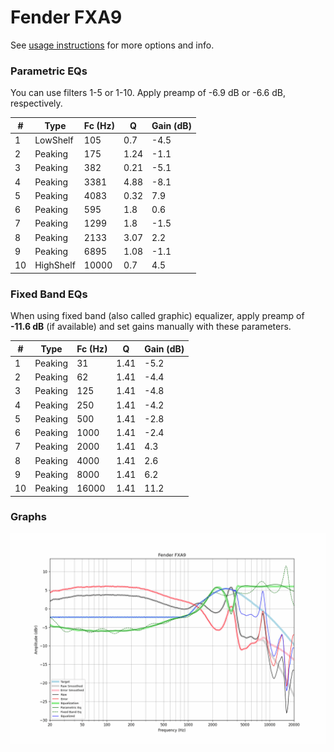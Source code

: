 # Fender FXA9
See [usage instructions](https://github.com/jaakkopasanen/AutoEq#usage) for more options and info.

### Parametric EQs
You can use filters 1-5 or 1-10. Apply preamp of -6.9 dB or -6.6 dB, respectively.

|   # | Type      |   Fc (Hz) |    Q |   Gain (dB) |
|-----|-----------|-----------|------|-------------|
|   1 | LowShelf  |       105 | 0.7  |        -4.5 |
|   2 | Peaking   |       175 | 1.24 |        -1.1 |
|   3 | Peaking   |       382 | 0.21 |        -5.1 |
|   4 | Peaking   |      3381 | 4.88 |        -8.1 |
|   5 | Peaking   |      4083 | 0.32 |         7.9 |
|   6 | Peaking   |       595 | 1.8  |         0.6 |
|   7 | Peaking   |      1299 | 1.8  |        -1.5 |
|   8 | Peaking   |      2133 | 3.07 |         2.2 |
|   9 | Peaking   |      6895 | 1.08 |        -1.1 |
|  10 | HighShelf |     10000 | 0.7  |         4.5 |

### Fixed Band EQs
When using fixed band (also called graphic) equalizer, apply preamp of **-11.6 dB** (if available) and set gains manually with these parameters.

|   # | Type    |   Fc (Hz) |    Q |   Gain (dB) |
|-----|---------|-----------|------|-------------|
|   1 | Peaking |        31 | 1.41 |        -5.2 |
|   2 | Peaking |        62 | 1.41 |        -4.4 |
|   3 | Peaking |       125 | 1.41 |        -4.8 |
|   4 | Peaking |       250 | 1.41 |        -4.2 |
|   5 | Peaking |       500 | 1.41 |        -2.8 |
|   6 | Peaking |      1000 | 1.41 |        -2.4 |
|   7 | Peaking |      2000 | 1.41 |         4.3 |
|   8 | Peaking |      4000 | 1.41 |         2.6 |
|   9 | Peaking |      8000 | 1.41 |         6.2 |
|  10 | Peaking |     16000 | 1.41 |        11.2 |

### Graphs
![](./Fender%20FXA9.png)

